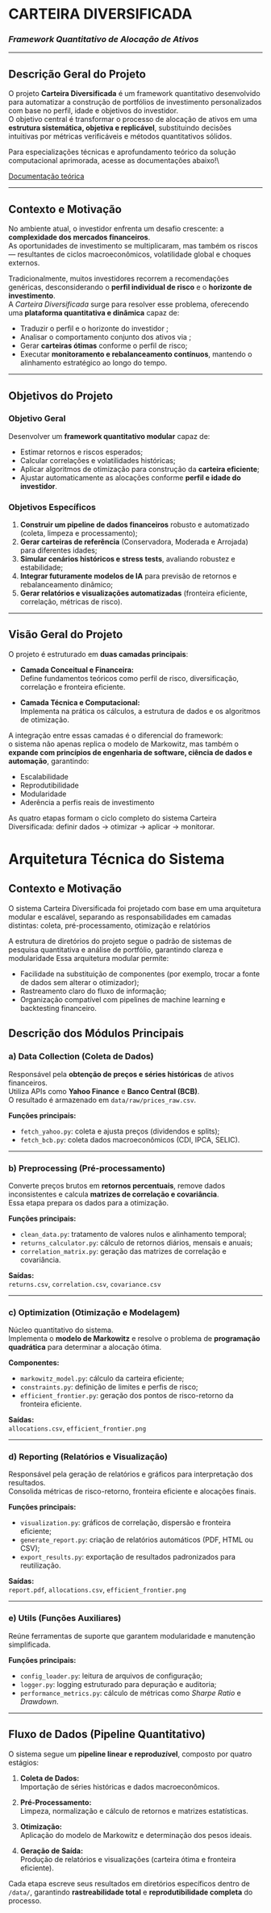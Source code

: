 # CARTEIRA DIVERSIFICADA  
### *Framework Quantitativo de Alocação de Ativos*

---
## Descrição Geral do Projeto
O projeto **Carteira Diversificada** é um framework quantitativo desenvolvido para automatizar a construção de portfólios de investimento personalizados com base no perfil, idade e objetivos do investidor.  
O objetivo central é transformar o processo de alocação de ativos em uma **estrutura sistemática, objetiva e replicável**, substituindo decisões intuitivas por métricas verificáveis e métodos quantitativos sólidos.

Para especializações técnicas e aprofundamento teórico da solução computacional aprimorada, acesse as documentações abaixo!\

[Documentação teórica](https://docs.google.com/document/d/1CgBhhni9QJSXMyYvoJFjYaWu1Rm_UzxiCMTPq6gGuuE/edit?usp=sharing)

---

## Contexto e Motivação

No ambiente atual, o investidor enfrenta um desafio crescente: a **complexidade dos mercados financeiros**.  
As oportunidades de investimento se multiplicaram, mas também os riscos — resultantes de ciclos macroeconômicos, volatilidade global e choques externos.  

Tradicionalmente, muitos investidores recorrem a recomendações genéricas, desconsiderando o **perfil individual de risco** e o **horizonte de investimento**.  
A *Carteira Diversificada* surge para resolver esse problema, oferecendo uma **plataforma quantitativa e dinâmica** capaz de:

- Traduzir o perfil e o horizonte do investidor ;  
- Analisar o comportamento conjunto dos ativos via ;  
- Gerar **carteiras ótimas** conforme o perfil de risco;  
- Executar **monitoramento e rebalanceamento contínuos**, mantendo o alinhamento estratégico ao longo do tempo.

---

## Objetivos do Projeto

### Objetivo Geral
Desenvolver um **framework quantitativo modular** capaz de:
- Estimar retornos e riscos esperados;
- Calcular correlações e volatilidades históricas;
- Aplicar algoritmos de otimização para construção da **carteira eficiente**;
- Ajustar automaticamente as alocações conforme **perfil e idade do investidor**.

### Objetivos Específicos
1. **Construir um pipeline de dados financeiros** robusto e automatizado (coleta, limpeza e processamento);  
2. **Gerar carteiras de referência** (Conservadora, Moderada e Arrojada) para diferentes idades;  
3. **Simular cenários históricos e stress tests**, avaliando robustez e estabilidade;  
4. **Integrar futuramente modelos de IA** para previsão de retornos e rebalanceamento dinâmico;  
5. **Gerar relatórios e visualizações automatizadas** (fronteira eficiente, correlação, métricas de risco).  

---

## Visão Geral do Projeto

O projeto é estruturado em **duas camadas principais**:

- **Camada Conceitual e Financeira:**  
  Define fundamentos teóricos como perfil de risco, diversificação, correlação e fronteira eficiente.  

- **Camada Técnica e Computacional:**  
  Implementa na prática os cálculos, a estrutura de dados e os algoritmos de otimização.  

A integração entre essas camadas é o diferencial do framework:  
o sistema não apenas replica o modelo de Markowitz, mas também o **expande com princípios de engenharia de software, ciência de dados e automação**, garantindo:

- Escalabilidade  
- Reprodutibilidade  
- Modularidade  
- Aderência a perfis reais de investimento

As quatro etapas formam o ciclo completo do sistema Carteira Diversificada:
definir dados → otimizar → aplicar → monitorar.


# Arquitetura Técnica do Sistema
## Contexto e Motivação
O sistema Carteira Diversificada foi projetado com base em uma arquitetura modular e escalável, separando as responsabilidades em camadas distintas: coleta, pré-processamento, otimização e relatórios

A estrutura de diretórios do projeto segue o padrão de sistemas de pesquisa quantitativa e análise de portfólio, garantindo clareza e modularidade
Essa arquitetura modular permite:
 - Facilidade na substituição de componentes (por exemplo, trocar a fonte de dados sem alterar o otimizador);
 - Rastreamento claro do fluxo de informação;
 - Organização compatível com pipelines de machine learning e backtesting financeiro.

## Descrição dos Módulos Principais

### a) Data Collection (Coleta de Dados)
Responsável pela **obtenção de preços e séries históricas** de ativos financeiros.  
Utiliza APIs como **Yahoo Finance** e **Banco Central (BCB)**.  
O resultado é armazenado em `data/raw/prices_raw.csv`.

**Funções principais:**
- `fetch_yahoo.py`: coleta e ajusta preços (dividendos e splits);  
- `fetch_bcb.py`: coleta dados macroeconômicos (CDI, IPCA, SELIC).  

---

###  b) Preprocessing (Pré-processamento)
Converte preços brutos em **retornos percentuais**, remove dados inconsistentes e calcula **matrizes de correlação e covariância**.  
Essa etapa prepara os dados para a otimização.

**Funções principais:**
- `clean_data.py`: tratamento de valores nulos e alinhamento temporal;  
- `returns_calculator.py`: cálculo de retornos diários, mensais e anuais;  
- `correlation_matrix.py`: geração das matrizes de correlação e covariância.  

**Saídas:**  
`returns.csv`, `correlation.csv`, `covariance.csv`

---

### c) Optimization (Otimização e Modelagem)
Núcleo quantitativo do sistema.  
Implementa o **modelo de Markowitz** e resolve o problema de **programação quadrática** para determinar a alocação ótima.

**Componentes:**
- `markowitz_model.py`: cálculo da carteira eficiente;  
- `constraints.py`: definição de limites e perfis de risco;  
- `efficient_frontier.py`: geração dos pontos de risco-retorno da fronteira eficiente.  

**Saídas:**  
`allocations.csv`, `efficient_frontier.png`

---

### d) Reporting (Relatórios e Visualização)
Responsável pela geração de relatórios e gráficos para interpretação dos resultados.  
Consolida métricas de risco-retorno, fronteira eficiente e alocações finais.

**Funções principais:**
- `visualization.py`: gráficos de correlação, dispersão e fronteira eficiente;  
- `generate_report.py`: criação de relatórios automáticos (PDF, HTML ou CSV);  
- `export_results.py`: exportação de resultados padronizados para reutilização.  

**Saídas:**  
`report.pdf`, `allocations.csv`, `efficient_frontier.png`

---

### e) Utils (Funções Auxiliares)
Reúne ferramentas de suporte que garantem modularidade e manutenção simplificada.

**Funções principais:**
- `config_loader.py`: leitura de arquivos de configuração;  
- `logger.py`: logging estruturado para depuração e auditoria;  
- `performance_metrics.py`: cálculo de métricas como *Sharpe Ratio* e *Drawdown*.

---

## Fluxo de Dados (Pipeline Quantitativo)

O sistema segue um **pipeline linear e reproduzível**, composto por quatro estágios:

1. **Coleta de Dados:**  
   Importação de séries históricas e dados macroeconômicos.

2. **Pré-Processamento:**  
   Limpeza, normalização e cálculo de retornos e matrizes estatísticas.

3. **Otimização:**  
   Aplicação do modelo de Markowitz e determinação dos pesos ideais.

4. **Geração de Saída:**  
   Produção de relatórios e visualizações (carteira ótima e fronteira eficiente).

Cada etapa escreve seus resultados em diretórios específicos dentro de `/data/`, garantindo **rastreabilidade total** e **reprodutibilidade completa** do processo.
